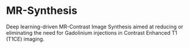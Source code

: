 # MR-Synthesis
Deep learning-driven MR-Contrast Image Synthesis aimed at reducing or eliminating the need for Gadolinium injections in Contrast Enhanced T1 (T1CE) imaging.
